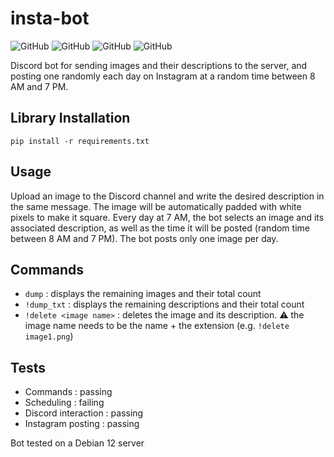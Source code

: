 # insta-bot
![GitHub](https://img.shields.io/badge/Version-0.2-purple) ![GitHub](https://img.shields.io/badge/License-MIT-blue) ![GitHub](https://img.shields.io/badge/Status-Broken-red) ![GitHub](https://img.shields.io/badge/Tests-Failing-red)

Discord bot for sending images and their descriptions to the server, and posting one randomly each day on Instagram at a random time between 8 AM and 7 PM.
## Library Installation
`pip install -r requirements.txt`

## Usage
Upload an image to the Discord channel and write the desired description in the same message.
The image will be automatically padded with white pixels to make it square.
Every day at 7 AM, the bot selects an image and its associated description, as well as the time it will be posted (random time between 8 AM and 7 PM).
The bot posts only one image per day.

## Commands
- `dump` : displays the remaining images and their total count
- `!dump_txt` : displays the remaining descriptions and their total count
- `!delete <image name>` : deletes the image and its description. ⚠️ the image name needs to be the name + the extension (e.g. `!delete image1.png`)
## Tests
- Commands : passing
- Scheduling : failing
- Discord interaction : passing
- Instagram posting : passing

Bot tested on a Debian 12 server